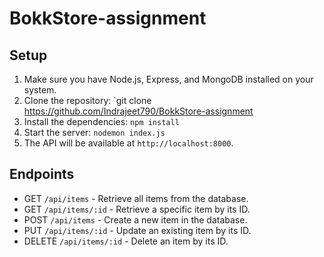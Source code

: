 # BokkStore-assignment

## Setup
1. Make sure you have Node.js, Express, and MongoDB installed on your system.
2. Clone the repository: `git clone https://github.com/Indrajeet790/BokkStore-assignment
3. Install the dependencies: `npm install`
4. Start the server: `nodemon index.js`
5. The API will be available at `http://localhost:8000`.

## Endpoints
- GET `/api/items` - Retrieve all items from the database.
- GET `/api/items/:id` - Retrieve a specific item by its ID.
- POST `/api/items` - Create a new item in the database.
- PUT `/api/items/:id` - Update an existing item by its ID.
- DELETE `/api/items/:id` - Delete an item by its ID.



